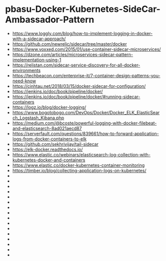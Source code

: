# pbasu-Docker-Kubernetes-SideCar-Ambassador-Pattern

* https://www.loggly.com/blog/how-to-implement-logging-in-docker-with-a-sidecar-approach/
* https://github.com/newrelic/sidecar/tree/master/docker
* https://www.voxxed.com/2015/01/use-container-sidecar-microservices/
* https://dzone.com/articles/microservices-sidecar-pattern-implementation-using-1
* https://relistan.com/sidecar-service-discovery-for-all-docker-environments
* https://techbeacon.com/enterprise-it/7-container-design-patterns-you-need-know
* https://cinhtau.net/2018/03/15/docker-sidecar-for-configuration/
* https://jenkins.io/doc/book/pipeline/docker/
* https://jenkins.io/doc/book/pipeline/docker/#running-sidecar-containers
* https://logz.io/blog/docker-logging/
* https://www.bogotobogo.com/DevOps/Docker/Docker_ELK_ElasticSearch_Logstash_Kibana.php
* https://medium.com/@bcoste/powerful-logging-with-docker-filebeat-and-elasticsearch-8ad021aecd87
* https://serverfault.com/questions/839661/how-to-forward-application-logs-from-docker-containers-to-elk
* https://github.com/sekhrivijay/tail-sidecar
* https://elk-docker.readthedocs.io/
* https://www.elastic.co/webinars/elasticsearch-log-collection-with-kubernetes-docker-and-containers
* https://www.elastic.co/docker-kubernetes-container-monitoring
* https://timber.io/blog/collecting-application-logs-on-kubernetes/
* 
* 
* 
* 
* 
* 
* 
* 
* 
* 
* 
* 
* 
* 
* 
* 
